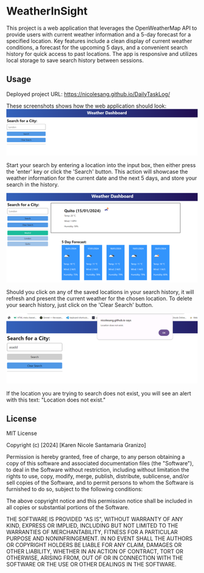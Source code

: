 # WeatherInSight

This project is a web application that leverages the OpenWeatherMap API to provide users with current weather information and a 5-day forecast for a specified location. Key features include a clean display of current weather conditions, a forecast for the upcoming 5 days, and a convenient search history for quick access to past locations. The app is responsive and utilizes local storage to save search history between sessions.

## Usage

Deployed project URL: https://nicolesang.github.io/DailyTaskLog/

These screenshots shows how the web application should look:
![Desktop view](./assets/images/weather1.png)

Start your search by entering a location into the input box, then either press the 'enter' key or click the 'Search' button. This action will showcase the weather information for the current date and the next 5 days, and store your search in the history. 

![Desktop view](./assets/images/weather2.png)

Should you click on any of the saved locations in your search history, it will refresh and present the current weather for the chosen location. To delete your search history, just click on the 'Clear Search' button.

![Desktop view](./assets/images/weather3.png)

If the location you are trying to search does not exist, you will see an alert with this text: "Location does not exist."

## License
MIT License

Copyright (c) [2024] [Karen Nicole Santamaria Granizo]

Permission is hereby granted, free of charge, to any person obtaining a copy
of this software and associated documentation files (the "Software"), to deal
in the Software without restriction, including without limitation the rights
to use, copy, modify, merge, publish, distribute, sublicense, and/or sell
copies of the Software, and to permit persons to whom the Software is
furnished to do so, subject to the following conditions:

The above copyright notice and this permission notice shall be included in all
copies or substantial portions of the Software.

THE SOFTWARE IS PROVIDED "AS IS", WITHOUT WARRANTY OF ANY KIND, EXPRESS OR
IMPLIED, INCLUDING BUT NOT LIMITED TO THE WARRANTIES OF MERCHANTABILITY,
FITNESS FOR A PARTICULAR PURPOSE AND NONINFRINGEMENT. IN NO EVENT SHALL THE
AUTHORS OR COPYRIGHT HOLDERS BE LIABLE FOR ANY CLAIM, DAMAGES OR OTHER
LIABILITY, WHETHER IN AN ACTION OF CONTRACT, TORT OR OTHERWISE, ARISING FROM,
OUT OF OR IN CONNECTION WITH THE SOFTWARE OR THE USE OR OTHER DEALINGS IN THE
SOFTWARE.